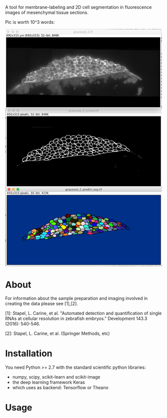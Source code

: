A tool for membrane-labeling and 2D cell segmentation in fluorescence images of mesenchymal tissue sections.

Pic is worth 10^3 words:

![fluorescent membranes, membrane highlighting, cell segmentation](./grey_mem_seg.jpg "fluorescent membranes, membrane highlighting, and cell segmentation")

# About

For information about the sample preparation and imaging involved in creating the data please see [1],[2].

[1]: Stapel, L. Carine, et al. "Automated detection and quantification of single RNAs at cellular resolution in zebrafish embryos." Development 143.3 (2016): 540-546.

[2]: Stapel, L. Carine, et al. (Springer Methods, etc)


# Installation

You need Python >= 2.7 with the standard scientific python libraries:
- numpy, scipy, scikit-learn and scikit-image
- the deep learning framework Keras
- which uses as backend: Tensorflow or Theano

# Usage